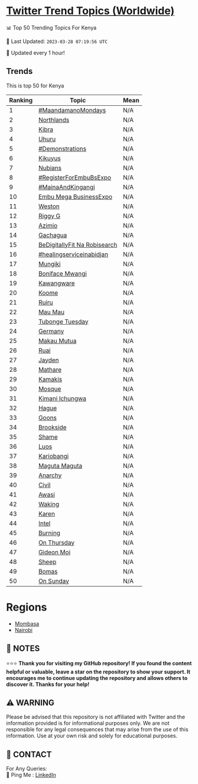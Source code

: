 [Twitter Trend Topics (Worldwide)](https://github.com/ErcinDedeoglu/Twitter-Trend-Topics)
==========


📊 Top 50 Trending Topics For Kenya

📆 Last Updated: `2023-03-28 07:19:56 UTC`

🔧 Updated every 1 hour!


## Trends

This is top 50 for Kenya

| Ranking | Topic | Mean |
| ------- | ------------ | ------------ |
| 1 | [#MaandamanoMondays](http://twitter.com/search?q=%23MaandamanoMondays) | N/A |
| 2 | [Northlands](http://twitter.com/search?q=Northlands) | N/A |
| 3 | [Kibra](http://twitter.com/search?q=Kibra) | N/A |
| 4 | [Uhuru](http://twitter.com/search?q=Uhuru) | N/A |
| 5 | [#Demonstrations](http://twitter.com/search?q=%23Demonstrations) | N/A |
| 6 | [Kikuyus](http://twitter.com/search?q=Kikuyus) | N/A |
| 7 | [Nubians](http://twitter.com/search?q=Nubians) | N/A |
| 8 | [#RegisterForEmbuBsExpo](http://twitter.com/search?q=%23RegisterForEmbuBsExpo) | N/A |
| 9 | [#MainaAndKingangi](http://twitter.com/search?q=%23MainaAndKingangi) | N/A |
| 10 | [Embu Mega BusinessExpo](http://twitter.com/search?q=Embu+Mega+BusinessExpo) | N/A |
| 11 | [Weston](http://twitter.com/search?q=Weston) | N/A |
| 12 | [Riggy G](http://twitter.com/search?q=Riggy+G) | N/A |
| 13 | [Azimio](http://twitter.com/search?q=Azimio) | N/A |
| 14 | [Gachagua](http://twitter.com/search?q=Gachagua) | N/A |
| 15 | [BeDigitallyFit Na Robisearch](http://twitter.com/search?q=BeDigitallyFit+Na+Robisearch) | N/A |
| 16 | [#healingserviceinabidjan](http://twitter.com/search?q=%23healingserviceinabidjan) | N/A |
| 17 | [Mungiki](http://twitter.com/search?q=Mungiki) | N/A |
| 18 | [Boniface Mwangi](http://twitter.com/search?q=Boniface+Mwangi) | N/A |
| 19 | [Kawangware](http://twitter.com/search?q=Kawangware) | N/A |
| 20 | [Koome](http://twitter.com/search?q=Koome) | N/A |
| 21 | [Ruiru](http://twitter.com/search?q=Ruiru) | N/A |
| 22 | [Mau Mau](http://twitter.com/search?q=Mau+Mau) | N/A |
| 23 | [Tubonge Tuesday](http://twitter.com/search?q=Tubonge+Tuesday) | N/A |
| 24 | [Germany](http://twitter.com/search?q=Germany) | N/A |
| 25 | [Makau Mutua](http://twitter.com/search?q=Makau+Mutua) | N/A |
| 26 | [Ruai](http://twitter.com/search?q=Ruai) | N/A |
| 27 | [Jayden](http://twitter.com/search?q=Jayden) | N/A |
| 28 | [Mathare](http://twitter.com/search?q=Mathare) | N/A |
| 29 | [Kamakis](http://twitter.com/search?q=Kamakis) | N/A |
| 30 | [Mosque](http://twitter.com/search?q=Mosque) | N/A |
| 31 | [Kimani Ichungwa](http://twitter.com/search?q=Kimani+Ichungwa) | N/A |
| 32 | [Hague](http://twitter.com/search?q=Hague) | N/A |
| 33 | [Goons](http://twitter.com/search?q=Goons) | N/A |
| 34 | [Brookside](http://twitter.com/search?q=Brookside) | N/A |
| 35 | [Shame](http://twitter.com/search?q=Shame) | N/A |
| 36 | [Luos](http://twitter.com/search?q=Luos) | N/A |
| 37 | [Kariobangi](http://twitter.com/search?q=Kariobangi) | N/A |
| 38 | [Maguta Maguta](http://twitter.com/search?q=Maguta+Maguta) | N/A |
| 39 | [Anarchy](http://twitter.com/search?q=Anarchy) | N/A |
| 40 | [Civil](http://twitter.com/search?q=Civil) | N/A |
| 41 | [Awasi](http://twitter.com/search?q=Awasi) | N/A |
| 42 | [Waking](http://twitter.com/search?q=Waking) | N/A |
| 43 | [Karen](http://twitter.com/search?q=Karen) | N/A |
| 44 | [Intel](http://twitter.com/search?q=Intel) | N/A |
| 45 | [Burning](http://twitter.com/search?q=Burning) | N/A |
| 46 | [On Thursday](http://twitter.com/search?q=On+Thursday) | N/A |
| 47 | [Gideon Moi](http://twitter.com/search?q=Gideon+Moi) | N/A |
| 48 | [Sheep](http://twitter.com/search?q=Sheep) | N/A |
| 49 | [Bomas](http://twitter.com/search?q=Bomas) | N/A |
| 50 | [On Sunday](http://twitter.com/search?q=On+Sunday) | N/A |



# Regions

* [Mombasa](</Kenya/Mombasa.md>)
* [Nairobi](</Kenya/Nairobi.md>)



## 📝 NOTES

⭐⭐⭐ **Thank you for visiting my GitHub repository! If you found the content helpful or valuable, leave a star on the repository to show your support. It encourages me to continue updating the repository and allows others to discover it. Thanks for your help!**


## ⚠️ WARNING

Please be advised that this repository is not affiliated with Twitter and the information provided is for informational purposes only. We are not responsible for any legal consequences that may arise from the use of this information. Use at your own risk and solely for educational purposes.


## 📨 CONTACT

 For Any Queries:  
            🏓 Ping Me : [LinkedIn](https://www.linkedin.com/in/ercindedeoglu/)
